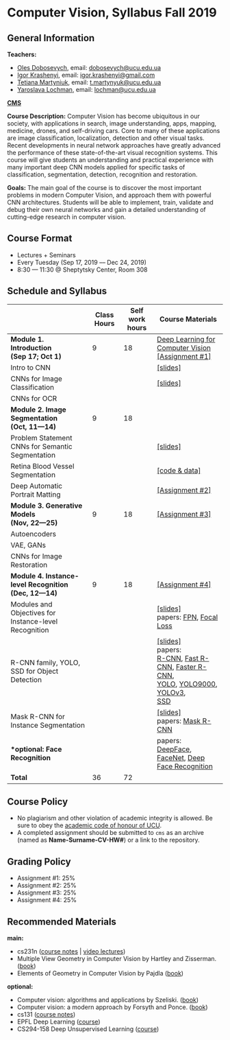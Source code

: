 # Computer Vision, Syllabus Fall 2019

## General Information

**Teachers:**
* [Oles Dobosevych](https://apps.ucu.edu.ua/en/personal/oles-dobosevych), email: dobosevych@ucu.edu.ua
* [Igor Krashenyi](https://scholar.google.com.ua/citations?user=J3GqVSMAAAAJ&hl), email: igor.krashenyi@gmail.com
* [Tetiana Martyniuk](https://apps.ucu.edu.ua/en/personal/tmartyniuk), email: t.martynyuk@ucu.edu.ua
* [Yaroslava Lochman](https://apps.ucu.edu.ua/en/personal/ylochman), email: lochman@ucu.edu.ua

**[CMS](https://cms.ucu.edu.ua/course/view.php?id=2248)**

**Course Description:** Computer Vision has become ubiquitous in our society, with applications in search, image understanding, apps, mapping, medicine, drones, and self-driving cars. Core to many of these applications are image classification, localization, detection and other visual tasks. Recent developments in neural network approaches have greatly advanced the performance of these state-of-the-art visual recognition systems. This course will give students an understanding and practical experience with many important deep CNN models applied for specific tasks of classification, segmentation, detection, recognition and restoration.

**Goals:** The main goal of the course is to discover the most important problems in modern Computer Vision, and approach them with powerful CNN architectures. Students will be able to implement, train, validate and debug their own neural networks and gain a detailed understanding of cutting-edge research in computer vision.


## Course Format
* Lectures + Seminars
* Every Tuesday (Sep 17, 2019 –– Dec 24, 2019)
* 8:30 — 11:30 @ Sheptytsky Center, Room 308

## Schedule and Syllabus
|   	                           	      |Сlass Hours    |Self work hours    |Course Materials   |
|---	                                  |---	          |---	              |---	     	         |
|**Module 1. Introduction <br> (Sep 17; Oct 1)**       |9              |18                 |[Deep Learning for Computer Vision](https://github.com/lyubonko/ucu2019)<br>[\[Assignment #1\]]() |
|Intro to CNN    	                      |   	          |   	              |[\[slides\]](./module1-intro/lecture1_intro.pdf)   	                          |
|CNNs for Image Classification          |   	          |   	              |[\[slides\]](./module1-intro/lecture2_CNN.pdf)   	                          |
|CNNs for OCR    	                      |   	          |   	              |   	                          |
|**Module 2. Image Segmentation <br> (Oct, 11—14)**                    |9              |18                   | |
|Problem Statement<br>CNNs for Semantic Segmentation|            	          |   	              |[\[slides\]](./module2-segmentation/lecture1_image_segmentation.pdf)   	                          |
|Retina Blood Vessel Segmentation         |   	          |   	              |[\[code & data\]](https://drive.google.com/open?id=1eVKexzcwlbF-FEDg1unjSmRk0TgRZbBM)   	                          |
|Deep Automatic Portrait Matting      |   	          |   	                  |[\[Assignment #2\]](https://drive.google.com/open?id=1VV7bzGQH717wxK6kSBtR96R5KvHajFpO)                               |
|**Module 3. Generative Models <br> (Nov, 22—25)**  |9              |18                   |[\[Assignment #3\]]() |
|Autoencoders                           |   	          |   	              |   	                          |
|VAE, GANs                              |   	          |   	              |   	                          |
|CNNs for Image Restoration             |   	          |   	              |   	                          |
|**Module 4. Instance-level Recognition <br> (Dec, 12—14)**|9       |18                 |[\[Assignment #4\]]() |
|Modules and Objectives for Instance-level Recognition| |   	              |[\[slides\]]() <br> papers: [FPN](https://arxiv.org/pdf/1612.03144.pdf), [Focal Loss](https://arxiv.org/pdf/1708.02002.pdf)   	                          |
|R-CNN family, YOLO, SSD for Object Detection|   	      |   	              |[\[slides\]]() <br> papers:  <br>[R-CNN](https://arxiv.org/pdf/1311.2524.pdf), [Fast R-CNN](https://arxiv.org/pdf/1504.08083.pdf), [Faster R-CNN](https://arxiv.org/pdf/1506.01497.pdf),  <br>[YOLO](https://arxiv.org/pdf/1506.02640.pdf), [YOLO9000](https://arxiv.org/pdf/1612.08242.pdf), [YOLOv3](https://arxiv.org/pdf/1804.02767.pdf),  <br>[SSD](https://arxiv.org/pdf/1512.02325.pdf)   	                          |
|Mask R-CNN for Instance Segmentation   |   	          |   	              |[\[slides\]]() <br> papers: [Mask R-CNN](https://arxiv.org/pdf/1703.06870.pdf)   	                          |
|**\*optional: Face Recognition**       |               |                   |papers:  <br> [DeepFace](https://www.cv-foundation.org/openaccess/content_cvpr_2014/papers/Taigman_DeepFace_Closing_the_2014_CVPR_paper.pdf), [FaceNet](https://www.cv-foundation.org/openaccess/content_cvpr_2015/papers/Schroff_FaceNet_A_Unified_2015_CVPR_paper.pdf), [Deep Face Recognition](http://cis.csuohio.edu/~sschung/CIS660/DeepFaceRecognition_parkhi15.pdf)                               |
|**Total**                              |36             |72                 |                               |


## Course Policy
* No plagiarism and other violation of academic integrity is allowed. Be sure to obey the [academic code of honour of UCU](https://s3-eu-central-1.amazonaws.com/ucu.edu.ua/wp-content/uploads/2017/04/Polozhennya_pro_plagiat.pdf).
* A completed assignment should be submitted to `cms` as an archive (named as **Name-Surname-CV-HW#**) or a link to the repository.

## Grading Policy
* Assignment #1: 25%
* Assignment #2: 25%
* Assignment #3: 25%
* Assignment #4: 25%


## Recommended Materials
**main:**
* cs231n ([course notes](http://cs231n.github.io) | [video lectures](https://www.youtube.com/playlist?list=PL3FW7Lu3i5JvHM8ljYj-zLfQRF3EO8sYv))
* Multiple View Geometry in Computer Vision by Hartley and Zisserman. ([book](https://github.com/pranjals16/cs676/blob/master/Hartley%2C%20Zisserman%20-%20Multiple%20View%20Geometry%20in%20Computer%20Vision.pdf))
* Elements of Geometry in Computer Vision by Pajdla ([book](https://cw.felk.cvut.cz/courses/GVG/2013/Lecture/GVG-2013-Lecture.pdf))

**optional:**
* Computer vision: algorithms and applications by Szeliski. ([book](http://szeliski.org/Book/drafts/SzeliskiBook_20100903_draft.pdf))
* Computer vision: a modern approach by Forsyth and Ponce. ([book](http://cmuems.com/excap/readings/forsyth-ponce-computer-vision-a-modern-approach.pdf))
* cs131 ([course notes](https://github.com/StanfordVL/CS131_notes))
* EPFL Deep Learning ([course](https://fleuret.org/ee559))
* CS294-158 Deep Unsupervised Learning ([course](https://sites.google.com/view/berkeley-cs294-158-sp19/home))
